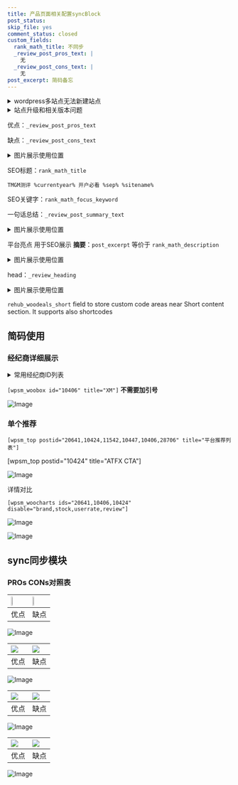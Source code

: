```yaml
---
title: 产品页面相关配置syncBlock
post_status: 
skip_file: yes
comment_status: closed
custom_fields:
  rank_math_title: 不同步
  _review_post_pros_text: |
    无
  _review_post_cons_text: |
    无
post_excerpt: 简码备忘
---
```

<details><summary>wordpress多站点无法新建站点</summary>

<li>和报错需要清理cookies一样的原因</li>
<li>wp-config.php里面<code>define( 'SUBDOMAIN_INSTALL', false );//子域名安装</code></li>
<li>新建子站点是用<code>define( 'SUBDOMAIN_INSTALL', true);//子域名安装</code> 完成以后，改成<code>false</code></li>
</details>

<details><summary>站点升级和相关版本问题</summary>

<p>wordpress：5.9.9
woocommerce：7.5.1
出现问题的地方：主题选项里面>><strong>Product layout >>compact style</strong></p>
<p>如何出现没有用过的字段 导致无法保存。先导出配置 然后进行修改，后面再次恢复即可。</p>
<p>出现部分字段无法显示时，需要返回默认布局后，对产品进行保存就好了。</p>
<p></p>
</details>

优点：`_review_post_pros_text`

缺点：`_review_post_cons_text`

<details><summary>图片展示使用位置</summary>

<img src="https://prod-files-secure.s3.us-west-2.amazonaws.com/39ed1227-6d7d-4570-be36-9ccd4a2c4241/f51d3d83-55d4-4bdf-9604-f37ec77ab556/Untitled.png?X-Amz-Algorithm=AWS4-HMAC-SHA256&X-Amz-Content-Sha256=UNSIGNED-PAYLOAD&X-Amz-Credential=ASIAZI2LB466UILYX4G2%2F20250604%2Fus-west-2%2Fs3%2Faws4_request&X-Amz-Date=20250604T225520Z&X-Amz-Expires=3600&X-Amz-Security-Token=IQoJb3JpZ2luX2VjEF8aCXVzLXdlc3QtMiJGMEQCIB28R5zi37H4W5NkJ6P2%2Fda5YZC%2FJz9Oep6%2B5%2BvwNrCCAiAqXG8cUt5QT74AdeUOV0ZwDZmiLd6WQm7xSLriqcnVyCr%2FAwg4EAAaDDYzNzQyMzE4MzgwNSIMIbjDpCCVpRgF6C7PKtwD6T3gkLB1eRKuZZbKfRlAua5OwHzIJvJyaU5z0RGovqIufBc1LcKSUeA2sy2gRsjVNjeNYWFFdbyp3JSA4%2Btj4s5ubdtr8nNXGrnrOlYAJWBuBGH0hoU%2BUqVqOkrffzZ5A7Y5XOcaU7vX5athPDm97dAo5saXoFvCG3%2FBt6qEFEPODGacx3R0x8xKePugg8tE2a3gTywEsbnWYgo%2BrM0lMkz5EQlNRaBx1IOn2sAzDj60e9d%2BLmE0%2Fofe%2BywBvanSLooJjk%2Bq6s2jC70vMwSKQb4xj278O738G1rk6jJUmdJY9hBs0J6qW6DBBcqXnyRGR4pdxC4W9hyXO%2Fgiriz7K1M0OjLCzbI0CpHpHaAB8F0bA6PJiPpWQOIuZqRUNwHzEAWFNLlnYRurPdDLaT0EGSGy43875%2BSJJhp6j28uPJOwOB7Zu1o3tCuSamsi52qa4RESmWWGhGVwxnmLc7yJ97rUp8wI%2Fip0XZgeycUkGwRPhH1GCrG7Ky76t9qjNYjXn7xceClWtg74CrV9gtwXp8LUKb%2FPKt%2FthjyP3hdZvzo4mv8VRcda4G94j1O%2BzauzfWUBillotBJKFFzDR0O%2FwqJzdnSTRnGu%2FYAPBecjHXyHK8y%2FAsYY9kxnUOUw2JODwgY6pgEP0ajSaXAalWH2tTEnqL0Ripy68Z9%2BE%2BoIg%2FGpQ5Wu155p0chPHrMKEGW32eCZK8OzJPi39grRON5BWfgMwijuM3ebd1S4d0GA8%2BOFesVaIjZQE1u6NludMOdDds7FuW5N%2FsRPCkwLhvLQeo77WwjFNnrOvBzS6dJ5K9IDXHC%2B65UYmLbzvMzo1VH9s%2BeyX4Ua08hnBHbIpxAMtxYvbKB51ZCXrrn9&X-Amz-Signature=23f3e24ad1b9ae96ed551be5b9578487ff1ad502bf879e9941d181f06a3f4621&X-Amz-SignedHeaders=host&x-id=GetObject" alt="Image">
</details>

SEO标题：`rank_math_title`

`TMGM测评 %currentyear% 开户必看 %sep% %sitename%`

SEO关键字：`rank_math_focus_keyword`

一句话总结：`_review_post_summary_text`

<details><summary>图片展示使用位置</summary>

<img src="https://prod-files-secure.s3.us-west-2.amazonaws.com/39ed1227-6d7d-4570-be36-9ccd4a2c4241/4b96a922-296c-4f4e-8630-d1c870cbce01/Untitled.png?X-Amz-Algorithm=AWS4-HMAC-SHA256&X-Amz-Content-Sha256=UNSIGNED-PAYLOAD&X-Amz-Credential=ASIAZI2LB466WIIV44X7%2F20250604%2Fus-west-2%2Fs3%2Faws4_request&X-Amz-Date=20250604T225521Z&X-Amz-Expires=3600&X-Amz-Security-Token=IQoJb3JpZ2luX2VjEF8aCXVzLXdlc3QtMiJHMEUCIQCXoVzQlL%2B%2FOsGN%2BNRm2t5PTm%2FVg%2BiLE9mrKQkZ8KCPAgIgbvp%2BeJtwuu1ZgwkG1xNPJx6vpPWwhwo1diElYXGcH7kq%2FwMIOBAAGgw2Mzc0MjMxODM4MDUiDKPqY8EiFJuhqJD0vyrcA0RrBG8%2FWvhMOmmBUM3TZ8kyC51eZblL1PoWZqwpNKXoGh8TnRbTpc%2Be2X2u1n2K0hONmJCujJP0Z30Fy1NxxJArFdaeVMukB7K7l3BUe0Ayf1%2BfBlbNgkzNOMPo5Pho96Xk3mTgKyv6wTPLMrTPtfKmkbDn2Qe4%2BRl%2B%2B6zZSxY7VlrPSUBrTYwm18HCuwVGTywYUt8an%2FoVCWEqxiUqHV2qAQIrARHcUvPWg91wmKYGxrDLjeByKQ4hKPzTKhbXbek5rCD11XZ9NDVZ7yW7AOeRFrfPWcS5t80XRUzhpwQRaXSByruFUqnUOJy61eQx%2Bc1P1TVDkv2H83Xks6D2wXIN%2FMNgaSHi3LfWrOc%2B115zs2%2FJN6mTAKzum8lFlnA10sSzAfZl5KzN9X%2B0xAUijwChLQtwHeFE0BIutGfEsq61WhY2sg5N3g8KeEaQiemYuW%2B5PTz99xMNfXCoSvYJkpVa9tUCdPK00aBhPx9M5P3Cr5etUKGMMv2rmv44HLo2X81qS45%2FTMKU7CfQOo71iSmwIrfGMQw99DiscnuEkCTOCPrnTcSGakroACftodCtfvrMrE3UJjW2eaoAxG1WI3bYlq1DkSjqh0aAzPHM9uc6U0RSbWNAVkC02%2BFLMP6Tg8IGOqUBLApOyNN37S7IRekgjlRS7xokqMhOKknO%2FyVG70NRHvDv%2F%2FG2a4XtMIG%2FGSURwxHN8Fw%2BuyGACSTppilzoVXUQe%2BptSlPJfrjV5Ch7F9Bbx25wCOYhxs4X%2B%2Bt85FUhxMGPUOaGtr0fGmFZrmKSv0EqdPfMar3aJoTkK4Irn6XL2DzOxIFQpwsG%2BN7GgW68c1Iw5xonCe4OabBQPTsepYBXszTIGA9&X-Amz-Signature=0af68bc1ce066a70392ef59d061d5c589aafca47dd44dff567bae7b85f7c8697&X-Amz-SignedHeaders=host&x-id=GetObject" alt="Image">
</details>

平台亮点 用于SEO展示 **摘要**：`post_excerpt`  等价于 `rank_math_description`

<details><summary>图片展示使用位置</summary>

<img src="https://prod-files-secure.s3.us-west-2.amazonaws.com/39ed1227-6d7d-4570-be36-9ccd4a2c4241/1ee11f63-b60a-4dfe-a7a7-d58ff23b5d88/Untitled.png?X-Amz-Algorithm=AWS4-HMAC-SHA256&X-Amz-Content-Sha256=UNSIGNED-PAYLOAD&X-Amz-Credential=ASIAZI2LB466TFBLWAFA%2F20250604%2Fus-west-2%2Fs3%2Faws4_request&X-Amz-Date=20250604T225522Z&X-Amz-Expires=3600&X-Amz-Security-Token=IQoJb3JpZ2luX2VjEF8aCXVzLXdlc3QtMiJGMEQCIB90ov7FU4KVopLdYLZxXhvhQLizdPccogvK%2BpzY9I2sAiAqDxuiQ2w7UdH5%2BgqJPkyL5ldiY7PZes9a%2B%2FZnKgzp9Sr%2FAwg4EAAaDDYzNzQyMzE4MzgwNSIMtU%2B2ZS7WxVoJHHkIKtwDDhTBN9q%2F3lfHwwBwSyDOhfMbAz35HkUD4al94kDdCoHJFhOzb%2BO571SRusmk8xBTl2IGZxxPvuMYskrw7ZYpvx4VIRmX2yiQlJ0%2B5drVuzHBONs0CeuCQc%2FISQm%2BW%2BvAtcOJMQGaUYP2jsgQwmn6LuoWRjL2NGpKbpbbg6TEJixOLA%2BHzu8js7u%2Fz1yFdgEh8JVvXgKrI73ChWueDo9NyIHuxNXpvyuU4jF1cb%2Fk5lGg0FEUYwXua0C%2BeoYlrky1ueYH%2BBcJToJi0thg2Fb9SKkWwq6gxn%2BCalBtbsL071K9iak5GtSH0yoAUGp8mqWDOM1B8MvLSC8sGDeeNuuajSwaDkt844zkKmEjDLuHOE0OVCfHMldNLrU4TrbgjZnAyPWYIqfS1306Uu%2F0RFGKOUoNxC6qP1iYOJnsmPwff%2FfrMZ7IfYs4vAkrF%2FWBvqmJrBz2EsB%2FiPqAQS2rIvS8gq5S6BQdgCfDe5h8ljy9HrKvgFTCaUH6W%2F76dkOt0BrwHG1cCD9rKzZhbuBMrh3Lx%2FxlIRnBUXEYSlQ3kaQjOp63BqRdjxwrOuvfTZzF60i7kNsiB2vKD8qZmNvFudTbf1laz6AbUE4HnBAJk2jRDE781Sav4PPtj9Wd69cwyJODwgY6pgGXDVb5ciSMYV3kFfY36bbloI3mJQITHQBoU60tq2UyhI1hKeiGiYls4EMdKbob7DeibKMJBNTjfw5IAnki62teJQtuA%2BRlMX3s%2FG0G6WVYi2EuPjeShAM2ZFC9ucajpAJzp17zkxWMx0%2B068uXOCBrghE56Tebu7VU%2FlDM5%2BG29VZ2eDzLSIwS9rDyNKIXq86rv4WbqeZ8vHZHeRHN8R3BwEhQM91a&X-Amz-Signature=b3ba1a01f9d4283ccabd75f09df1ac88dcbf558266b8226baf8d15b7ad0f077c&X-Amz-SignedHeaders=host&x-id=GetObject" alt="Image">
<img src="https://prod-files-secure.s3.us-west-2.amazonaws.com/39ed1227-6d7d-4570-be36-9ccd4a2c4241/ad4118b5-78d8-4fbe-801e-3b29b5d99c01/Untitled.png?X-Amz-Algorithm=AWS4-HMAC-SHA256&X-Amz-Content-Sha256=UNSIGNED-PAYLOAD&X-Amz-Credential=ASIAZI2LB466TFBLWAFA%2F20250604%2Fus-west-2%2Fs3%2Faws4_request&X-Amz-Date=20250604T225522Z&X-Amz-Expires=3600&X-Amz-Security-Token=IQoJb3JpZ2luX2VjEF8aCXVzLXdlc3QtMiJGMEQCIB90ov7FU4KVopLdYLZxXhvhQLizdPccogvK%2BpzY9I2sAiAqDxuiQ2w7UdH5%2BgqJPkyL5ldiY7PZes9a%2B%2FZnKgzp9Sr%2FAwg4EAAaDDYzNzQyMzE4MzgwNSIMtU%2B2ZS7WxVoJHHkIKtwDDhTBN9q%2F3lfHwwBwSyDOhfMbAz35HkUD4al94kDdCoHJFhOzb%2BO571SRusmk8xBTl2IGZxxPvuMYskrw7ZYpvx4VIRmX2yiQlJ0%2B5drVuzHBONs0CeuCQc%2FISQm%2BW%2BvAtcOJMQGaUYP2jsgQwmn6LuoWRjL2NGpKbpbbg6TEJixOLA%2BHzu8js7u%2Fz1yFdgEh8JVvXgKrI73ChWueDo9NyIHuxNXpvyuU4jF1cb%2Fk5lGg0FEUYwXua0C%2BeoYlrky1ueYH%2BBcJToJi0thg2Fb9SKkWwq6gxn%2BCalBtbsL071K9iak5GtSH0yoAUGp8mqWDOM1B8MvLSC8sGDeeNuuajSwaDkt844zkKmEjDLuHOE0OVCfHMldNLrU4TrbgjZnAyPWYIqfS1306Uu%2F0RFGKOUoNxC6qP1iYOJnsmPwff%2FfrMZ7IfYs4vAkrF%2FWBvqmJrBz2EsB%2FiPqAQS2rIvS8gq5S6BQdgCfDe5h8ljy9HrKvgFTCaUH6W%2F76dkOt0BrwHG1cCD9rKzZhbuBMrh3Lx%2FxlIRnBUXEYSlQ3kaQjOp63BqRdjxwrOuvfTZzF60i7kNsiB2vKD8qZmNvFudTbf1laz6AbUE4HnBAJk2jRDE781Sav4PPtj9Wd69cwyJODwgY6pgGXDVb5ciSMYV3kFfY36bbloI3mJQITHQBoU60tq2UyhI1hKeiGiYls4EMdKbob7DeibKMJBNTjfw5IAnki62teJQtuA%2BRlMX3s%2FG0G6WVYi2EuPjeShAM2ZFC9ucajpAJzp17zkxWMx0%2B068uXOCBrghE56Tebu7VU%2FlDM5%2BG29VZ2eDzLSIwS9rDyNKIXq86rv4WbqeZ8vHZHeRHN8R3BwEhQM91a&X-Amz-Signature=3c037af08c70f0ea74b7cee758cdc07eeb3ed8b66a75d91240d27bdab064e932&X-Amz-SignedHeaders=host&x-id=GetObject" alt="Image">
<img src="https://prod-files-secure.s3.us-west-2.amazonaws.com/39ed1227-6d7d-4570-be36-9ccd4a2c4241/a38cf7c9-a79c-4b64-9e94-13589fe0758b/Untitled.png?X-Amz-Algorithm=AWS4-HMAC-SHA256&X-Amz-Content-Sha256=UNSIGNED-PAYLOAD&X-Amz-Credential=ASIAZI2LB466TFBLWAFA%2F20250604%2Fus-west-2%2Fs3%2Faws4_request&X-Amz-Date=20250604T225522Z&X-Amz-Expires=3600&X-Amz-Security-Token=IQoJb3JpZ2luX2VjEF8aCXVzLXdlc3QtMiJGMEQCIB90ov7FU4KVopLdYLZxXhvhQLizdPccogvK%2BpzY9I2sAiAqDxuiQ2w7UdH5%2BgqJPkyL5ldiY7PZes9a%2B%2FZnKgzp9Sr%2FAwg4EAAaDDYzNzQyMzE4MzgwNSIMtU%2B2ZS7WxVoJHHkIKtwDDhTBN9q%2F3lfHwwBwSyDOhfMbAz35HkUD4al94kDdCoHJFhOzb%2BO571SRusmk8xBTl2IGZxxPvuMYskrw7ZYpvx4VIRmX2yiQlJ0%2B5drVuzHBONs0CeuCQc%2FISQm%2BW%2BvAtcOJMQGaUYP2jsgQwmn6LuoWRjL2NGpKbpbbg6TEJixOLA%2BHzu8js7u%2Fz1yFdgEh8JVvXgKrI73ChWueDo9NyIHuxNXpvyuU4jF1cb%2Fk5lGg0FEUYwXua0C%2BeoYlrky1ueYH%2BBcJToJi0thg2Fb9SKkWwq6gxn%2BCalBtbsL071K9iak5GtSH0yoAUGp8mqWDOM1B8MvLSC8sGDeeNuuajSwaDkt844zkKmEjDLuHOE0OVCfHMldNLrU4TrbgjZnAyPWYIqfS1306Uu%2F0RFGKOUoNxC6qP1iYOJnsmPwff%2FfrMZ7IfYs4vAkrF%2FWBvqmJrBz2EsB%2FiPqAQS2rIvS8gq5S6BQdgCfDe5h8ljy9HrKvgFTCaUH6W%2F76dkOt0BrwHG1cCD9rKzZhbuBMrh3Lx%2FxlIRnBUXEYSlQ3kaQjOp63BqRdjxwrOuvfTZzF60i7kNsiB2vKD8qZmNvFudTbf1laz6AbUE4HnBAJk2jRDE781Sav4PPtj9Wd69cwyJODwgY6pgGXDVb5ciSMYV3kFfY36bbloI3mJQITHQBoU60tq2UyhI1hKeiGiYls4EMdKbob7DeibKMJBNTjfw5IAnki62teJQtuA%2BRlMX3s%2FG0G6WVYi2EuPjeShAM2ZFC9ucajpAJzp17zkxWMx0%2B068uXOCBrghE56Tebu7VU%2FlDM5%2BG29VZ2eDzLSIwS9rDyNKIXq86rv4WbqeZ8vHZHeRHN8R3BwEhQM91a&X-Amz-Signature=8e93c9c272c316a59e38e9534aeaa4e902f7973a4cf0d85a03025f27755f9ee7&X-Amz-SignedHeaders=host&x-id=GetObject" alt="Image">
<img src="https://prod-files-secure.s3.us-west-2.amazonaws.com/39ed1227-6d7d-4570-be36-9ccd4a2c4241/7da6fc1e-d2ac-42ae-8c75-cb5749aa18f6/Untitled.png?X-Amz-Algorithm=AWS4-HMAC-SHA256&X-Amz-Content-Sha256=UNSIGNED-PAYLOAD&X-Amz-Credential=ASIAZI2LB466TFBLWAFA%2F20250604%2Fus-west-2%2Fs3%2Faws4_request&X-Amz-Date=20250604T225522Z&X-Amz-Expires=3600&X-Amz-Security-Token=IQoJb3JpZ2luX2VjEF8aCXVzLXdlc3QtMiJGMEQCIB90ov7FU4KVopLdYLZxXhvhQLizdPccogvK%2BpzY9I2sAiAqDxuiQ2w7UdH5%2BgqJPkyL5ldiY7PZes9a%2B%2FZnKgzp9Sr%2FAwg4EAAaDDYzNzQyMzE4MzgwNSIMtU%2B2ZS7WxVoJHHkIKtwDDhTBN9q%2F3lfHwwBwSyDOhfMbAz35HkUD4al94kDdCoHJFhOzb%2BO571SRusmk8xBTl2IGZxxPvuMYskrw7ZYpvx4VIRmX2yiQlJ0%2B5drVuzHBONs0CeuCQc%2FISQm%2BW%2BvAtcOJMQGaUYP2jsgQwmn6LuoWRjL2NGpKbpbbg6TEJixOLA%2BHzu8js7u%2Fz1yFdgEh8JVvXgKrI73ChWueDo9NyIHuxNXpvyuU4jF1cb%2Fk5lGg0FEUYwXua0C%2BeoYlrky1ueYH%2BBcJToJi0thg2Fb9SKkWwq6gxn%2BCalBtbsL071K9iak5GtSH0yoAUGp8mqWDOM1B8MvLSC8sGDeeNuuajSwaDkt844zkKmEjDLuHOE0OVCfHMldNLrU4TrbgjZnAyPWYIqfS1306Uu%2F0RFGKOUoNxC6qP1iYOJnsmPwff%2FfrMZ7IfYs4vAkrF%2FWBvqmJrBz2EsB%2FiPqAQS2rIvS8gq5S6BQdgCfDe5h8ljy9HrKvgFTCaUH6W%2F76dkOt0BrwHG1cCD9rKzZhbuBMrh3Lx%2FxlIRnBUXEYSlQ3kaQjOp63BqRdjxwrOuvfTZzF60i7kNsiB2vKD8qZmNvFudTbf1laz6AbUE4HnBAJk2jRDE781Sav4PPtj9Wd69cwyJODwgY6pgGXDVb5ciSMYV3kFfY36bbloI3mJQITHQBoU60tq2UyhI1hKeiGiYls4EMdKbob7DeibKMJBNTjfw5IAnki62teJQtuA%2BRlMX3s%2FG0G6WVYi2EuPjeShAM2ZFC9ucajpAJzp17zkxWMx0%2B068uXOCBrghE56Tebu7VU%2FlDM5%2BG29VZ2eDzLSIwS9rDyNKIXq86rv4WbqeZ8vHZHeRHN8R3BwEhQM91a&X-Amz-Signature=5ab97be4c8c222dad6d7c5d68657a4798c66253594bef4d21c28ec457fe43349&X-Amz-SignedHeaders=host&x-id=GetObject" alt="Image">
<img src="https://prod-files-secure.s3.us-west-2.amazonaws.com/39ed1227-6d7d-4570-be36-9ccd4a2c4241/7e97f40a-eaee-47f5-b2f9-475f96808fa7/Untitled.png?X-Amz-Algorithm=AWS4-HMAC-SHA256&X-Amz-Content-Sha256=UNSIGNED-PAYLOAD&X-Amz-Credential=ASIAZI2LB466TFBLWAFA%2F20250604%2Fus-west-2%2Fs3%2Faws4_request&X-Amz-Date=20250604T225522Z&X-Amz-Expires=3600&X-Amz-Security-Token=IQoJb3JpZ2luX2VjEF8aCXVzLXdlc3QtMiJGMEQCIB90ov7FU4KVopLdYLZxXhvhQLizdPccogvK%2BpzY9I2sAiAqDxuiQ2w7UdH5%2BgqJPkyL5ldiY7PZes9a%2B%2FZnKgzp9Sr%2FAwg4EAAaDDYzNzQyMzE4MzgwNSIMtU%2B2ZS7WxVoJHHkIKtwDDhTBN9q%2F3lfHwwBwSyDOhfMbAz35HkUD4al94kDdCoHJFhOzb%2BO571SRusmk8xBTl2IGZxxPvuMYskrw7ZYpvx4VIRmX2yiQlJ0%2B5drVuzHBONs0CeuCQc%2FISQm%2BW%2BvAtcOJMQGaUYP2jsgQwmn6LuoWRjL2NGpKbpbbg6TEJixOLA%2BHzu8js7u%2Fz1yFdgEh8JVvXgKrI73ChWueDo9NyIHuxNXpvyuU4jF1cb%2Fk5lGg0FEUYwXua0C%2BeoYlrky1ueYH%2BBcJToJi0thg2Fb9SKkWwq6gxn%2BCalBtbsL071K9iak5GtSH0yoAUGp8mqWDOM1B8MvLSC8sGDeeNuuajSwaDkt844zkKmEjDLuHOE0OVCfHMldNLrU4TrbgjZnAyPWYIqfS1306Uu%2F0RFGKOUoNxC6qP1iYOJnsmPwff%2FfrMZ7IfYs4vAkrF%2FWBvqmJrBz2EsB%2FiPqAQS2rIvS8gq5S6BQdgCfDe5h8ljy9HrKvgFTCaUH6W%2F76dkOt0BrwHG1cCD9rKzZhbuBMrh3Lx%2FxlIRnBUXEYSlQ3kaQjOp63BqRdjxwrOuvfTZzF60i7kNsiB2vKD8qZmNvFudTbf1laz6AbUE4HnBAJk2jRDE781Sav4PPtj9Wd69cwyJODwgY6pgGXDVb5ciSMYV3kFfY36bbloI3mJQITHQBoU60tq2UyhI1hKeiGiYls4EMdKbob7DeibKMJBNTjfw5IAnki62teJQtuA%2BRlMX3s%2FG0G6WVYi2EuPjeShAM2ZFC9ucajpAJzp17zkxWMx0%2B068uXOCBrghE56Tebu7VU%2FlDM5%2BG29VZ2eDzLSIwS9rDyNKIXq86rv4WbqeZ8vHZHeRHN8R3BwEhQM91a&X-Amz-Signature=6f9dfef54d4622eef21dd86670900ca4219905af15fee87568d95fef1ec94de0&X-Amz-SignedHeaders=host&x-id=GetObject" alt="Image">
</details>

head：`_review_heading`

<details><summary>图片展示使用位置</summary>

<img src="https://prod-files-secure.s3.us-west-2.amazonaws.com/39ed1227-6d7d-4570-be36-9ccd4a2c4241/3a4650ad-9887-415c-889a-edd51fa54f27/Untitled.png?X-Amz-Algorithm=AWS4-HMAC-SHA256&X-Amz-Content-Sha256=UNSIGNED-PAYLOAD&X-Amz-Credential=ASIAZI2LB466UQ6PJXC5%2F20250604%2Fus-west-2%2Fs3%2Faws4_request&X-Amz-Date=20250604T225523Z&X-Amz-Expires=3600&X-Amz-Security-Token=IQoJb3JpZ2luX2VjEF8aCXVzLXdlc3QtMiJGMEQCIHo%2BCPjmT6SsLwgvdZaLRA8EBw3CHW3Bw48ohnTcDUitAiBqTYRXck4MlqcOFaUxjvPaGpMNhc9v9yxkt5gUPjpMKCr%2FAwg4EAAaDDYzNzQyMzE4MzgwNSIM7hmbAnz0DLr40wNIKtwDGTTJ%2FAH%2Bwh5T3e0l2%2BfXyZvg3Ic5BUuBrGyeLywiaCHhr9yxaYLEIsEV7pSuGOMHLcf%2FxkGoO1uziBUf0kLhyVgyxcWDeo8tsZa3teMAJkAR4QO7cqomFZoNAa4lARA%2FSRMBFQHMKozLiHHbeUpmBl%2FzNcIe3xLFm%2Bqn2DLR0JbAE%2BzjQLMyirCDNQm7nd2PQLWjLLKEf3OFNhhr1v%2FbfKaXAIfDfs2c1z4aMB3YyJBJxOiHudZHi6y4cm5O9J8GJrllDWNJsNm2%2FJ4LjheVqmKx6%2BfRzdR%2B0TMiucP21JWKABdjjAyd8H9Wtigq9UYXGNsjWcqm1dMW1vJVBVpslCnI2iG8G7Gvb%2FBHRx9an9lIzG9AiJcQcMeZIeNrQNz813ngc6kKzVE9A9L%2F716UmksbzHfPAage%2FnP87%2FBi0SVdvwzM8SfwNzCrlHxfU3GhDkHFvEQcN4MjMd8JYXZPHuB%2FJnMx03fbF1WtckK34juU8mS32Q9Hj7SV88h8Hq4dGNNKSowmQB09Cpuwxb01CkFTxQp7ahRCr91kMiOpBEluh2S0pCcfvgLm8lXgNyAuD9o7lwMKnN9YsvjJVaYTt1h3vTc8p6peqI06TRnUhZbECLNC7HDwUBQmQIww4JODwgY6pgE4MUbVUd4aNfm0OPHRQx0u2%2F2%2Bn%2FwE33zacYizfj96wKeBOmOr2JN1aW0JDE7quOEcRVs5kcsAEWPuUb523RUoXuJrIe2MIb4LaJG6AMCaf9DUJlAYEVUdIhZ3TbB%2Fr7IS8e0uXu0CNxD3SY1f2rdhr7RG0S0Awh%2F8Lp5jR8JZU5PYmpEYz6LbzJB2N1%2FQ9p0kYezdn5Vzhm6yeOFB2YL9F0uPGCH8&X-Amz-Signature=99d95efa9f1bdc4577473ad6a17fcbbf869d161b8295b41ac50e3d292257fab6&X-Amz-SignedHeaders=host&x-id=GetObject" alt="Image">
</details>

`rehub_woodeals_short`	field to store custom code areas near Short content section. It supports also shortcodes



## 简码使用

### 经纪商详细展示

<details><summary>常用经纪商ID列表</summary>

<pre><code class="php">嘉盛 ===> 20641  [wpsm_woobox id="20641" title="嘉盛"]
易信easymarkets ===> 11542  [wpsm_woobox id="11542" title="易信easymarkets"]
ATFX外汇 ===> 10424  [wpsm_woobox id="10424" title="ATFX"]
XM ===> 10406  [wpsm_woobox id="10406" title="XM"]
TMGM ===> 29622  [wpsm_woobox id="29622" title="TMGM"]
HYCM ===> 10447  [wpsm_woobox id="10447" title="HYCM"]
fpmarkets澳福外汇 ===> 20639  [wpsm_woobox id="20639" title="fpmarkets澳福外汇"]</code></pre>
</details>

`[wpsm_woobox id="10406" title="XM"]` **不需要加引号**

![Image](https://prod-files-secure.s3.us-west-2.amazonaws.com/39ed1227-6d7d-4570-be36-9ccd4a2c4241/4f898f9d-0fa7-4e43-acd3-ac6bc7be575a/Untitled.png?X-Amz-Algorithm=AWS4-HMAC-SHA256&X-Amz-Content-Sha256=UNSIGNED-PAYLOAD&X-Amz-Credential=ASIAZI2LB4664V573SNL%2F20250604%2Fus-west-2%2Fs3%2Faws4_request&X-Amz-Date=20250604T225515Z&X-Amz-Expires=3600&X-Amz-Security-Token=IQoJb3JpZ2luX2VjEF8aCXVzLXdlc3QtMiJIMEYCIQCiBrATRQLHMN%2B%2FFjnggcHoW2jqohmv2LpW%2FubBYC11OgIhAIzNnNdjHhByiX3K0mFvIidGj4g7Al6gx3SWNE3ZU6kkKv8DCDgQABoMNjM3NDIzMTgzODA1Igy1I0f7eAqj3QY8WuYq3AMuf9%2BLG7pipvlQxOI4eJChaYFjHktSPrZbAFrAjmCHf9qtIED2BisjaXd6lukSeFBb6NpSUzi86Vy%2BifZDmupVL%2BPCqekWoH9HGlagPWZFSjvpMecWrbMUHpZhRFE1Ghn1QsFawzDHHB4rWeAVJ218p0WW87zXjLVVSZy%2F%2FrIk5RGFwq%2BHWJUhPBKS1j45RDxgh43lg5xHQ6xDbkTVrNyRmPBHnkXY62Tnx6bM5D5S3gEkv66v2LG%2FivMoTTvFs9bI6Dxqhbo3c8vIaT1e31AHNM0Sa%2B5gJpzJ0gC2UtIf3pvo6Tmi2x7y3kTD46a47hvMHdFvVcIn7uwhAWW9sy%2B4wrAyWZZ%2FDsOSrHO2Pu0LMW1573gemI0Z3P24hGMA8npPpiGi0fQQuS8U7F3WrzAC3UU0ofwOHUcRAqEPs1FjH3%2FVdW%2BcWq5XuzeYBQejKawwOw3%2FDKl9joKWedUd105CYwD73%2B%2FSPhhNxDBqv%2Fz9QoT2rfMC%2BcUSTdoO3IwG2EdIQ4gWsTp3%2BE7fyvHwoGBww8JDwY2jmvfrGbhVoRF38o5JMppglRg%2FIcGyb%2BQiDTe%2B3T0isCVSQuqv1MdJ2UOej2HzvL%2F%2Bx%2FPn8Xz4vZmVg6Jj%2FuffBp2JslGbiDCIlIPCBjqkAQ7UjEEfGIpW1l9uktZowsMNczDAEvSvU0QzxlYHFWJHQuIxPY1VNiwhZEY9ltfxalCcDKGHEGRnMYirWxA1fgTc0B0E37OWNhn3WBu7qeBkD4wuoNQ5qoGcjGQMUAuZRzaOvPzzTtns7zrTRsf05ea56hYlonWIYPont55xDMKVa6zvBZsFMR9r1aLM0F%2BTuX6fY6MZlZykMsgAckf3N31BSZWk&X-Amz-Signature=836fd25939920318831c8c588f59eb07f309a86515d4a2a4f815aaf408a97cd4&X-Amz-SignedHeaders=host&x-id=GetObject)

### 单个推荐
`[wpsm_top postid="20641,10424,11542,10447,10406,28706" title="平台推荐列表"]`

[wpsm_top postid="10424" title="ATFX CTA"]

![Image](https://prod-files-secure.s3.us-west-2.amazonaws.com/39ed1227-6d7d-4570-be36-9ccd4a2c4241/5ac620dc-51a8-48b6-b55d-91f47299193c/Untitled.png?X-Amz-Algorithm=AWS4-HMAC-SHA256&X-Amz-Content-Sha256=UNSIGNED-PAYLOAD&X-Amz-Credential=ASIAZI2LB4664V573SNL%2F20250604%2Fus-west-2%2Fs3%2Faws4_request&X-Amz-Date=20250604T225515Z&X-Amz-Expires=3600&X-Amz-Security-Token=IQoJb3JpZ2luX2VjEF8aCXVzLXdlc3QtMiJIMEYCIQCiBrATRQLHMN%2B%2FFjnggcHoW2jqohmv2LpW%2FubBYC11OgIhAIzNnNdjHhByiX3K0mFvIidGj4g7Al6gx3SWNE3ZU6kkKv8DCDgQABoMNjM3NDIzMTgzODA1Igy1I0f7eAqj3QY8WuYq3AMuf9%2BLG7pipvlQxOI4eJChaYFjHktSPrZbAFrAjmCHf9qtIED2BisjaXd6lukSeFBb6NpSUzi86Vy%2BifZDmupVL%2BPCqekWoH9HGlagPWZFSjvpMecWrbMUHpZhRFE1Ghn1QsFawzDHHB4rWeAVJ218p0WW87zXjLVVSZy%2F%2FrIk5RGFwq%2BHWJUhPBKS1j45RDxgh43lg5xHQ6xDbkTVrNyRmPBHnkXY62Tnx6bM5D5S3gEkv66v2LG%2FivMoTTvFs9bI6Dxqhbo3c8vIaT1e31AHNM0Sa%2B5gJpzJ0gC2UtIf3pvo6Tmi2x7y3kTD46a47hvMHdFvVcIn7uwhAWW9sy%2B4wrAyWZZ%2FDsOSrHO2Pu0LMW1573gemI0Z3P24hGMA8npPpiGi0fQQuS8U7F3WrzAC3UU0ofwOHUcRAqEPs1FjH3%2FVdW%2BcWq5XuzeYBQejKawwOw3%2FDKl9joKWedUd105CYwD73%2B%2FSPhhNxDBqv%2Fz9QoT2rfMC%2BcUSTdoO3IwG2EdIQ4gWsTp3%2BE7fyvHwoGBww8JDwY2jmvfrGbhVoRF38o5JMppglRg%2FIcGyb%2BQiDTe%2B3T0isCVSQuqv1MdJ2UOej2HzvL%2F%2Bx%2FPn8Xz4vZmVg6Jj%2FuffBp2JslGbiDCIlIPCBjqkAQ7UjEEfGIpW1l9uktZowsMNczDAEvSvU0QzxlYHFWJHQuIxPY1VNiwhZEY9ltfxalCcDKGHEGRnMYirWxA1fgTc0B0E37OWNhn3WBu7qeBkD4wuoNQ5qoGcjGQMUAuZRzaOvPzzTtns7zrTRsf05ea56hYlonWIYPont55xDMKVa6zvBZsFMR9r1aLM0F%2BTuX6fY6MZlZykMsgAckf3N31BSZWk&X-Amz-Signature=e787f56407ba26da3a89c6243c9e688f987f55adffadd4e1c1347927bca6a5d2&X-Amz-SignedHeaders=host&x-id=GetObject)

详情对比

`[wpsm_woocharts ids="20641,10406,10424" disable="brand,stock,userrate,review"]`

![Image](https://prod-files-secure.s3.us-west-2.amazonaws.com/39ed1227-6d7d-4570-be36-9ccd4a2c4241/bf3ba45f-b9f3-4295-8aef-b4a495fd25f4/Untitled.png?X-Amz-Algorithm=AWS4-HMAC-SHA256&X-Amz-Content-Sha256=UNSIGNED-PAYLOAD&X-Amz-Credential=ASIAZI2LB4664V573SNL%2F20250604%2Fus-west-2%2Fs3%2Faws4_request&X-Amz-Date=20250604T225515Z&X-Amz-Expires=3600&X-Amz-Security-Token=IQoJb3JpZ2luX2VjEF8aCXVzLXdlc3QtMiJIMEYCIQCiBrATRQLHMN%2B%2FFjnggcHoW2jqohmv2LpW%2FubBYC11OgIhAIzNnNdjHhByiX3K0mFvIidGj4g7Al6gx3SWNE3ZU6kkKv8DCDgQABoMNjM3NDIzMTgzODA1Igy1I0f7eAqj3QY8WuYq3AMuf9%2BLG7pipvlQxOI4eJChaYFjHktSPrZbAFrAjmCHf9qtIED2BisjaXd6lukSeFBb6NpSUzi86Vy%2BifZDmupVL%2BPCqekWoH9HGlagPWZFSjvpMecWrbMUHpZhRFE1Ghn1QsFawzDHHB4rWeAVJ218p0WW87zXjLVVSZy%2F%2FrIk5RGFwq%2BHWJUhPBKS1j45RDxgh43lg5xHQ6xDbkTVrNyRmPBHnkXY62Tnx6bM5D5S3gEkv66v2LG%2FivMoTTvFs9bI6Dxqhbo3c8vIaT1e31AHNM0Sa%2B5gJpzJ0gC2UtIf3pvo6Tmi2x7y3kTD46a47hvMHdFvVcIn7uwhAWW9sy%2B4wrAyWZZ%2FDsOSrHO2Pu0LMW1573gemI0Z3P24hGMA8npPpiGi0fQQuS8U7F3WrzAC3UU0ofwOHUcRAqEPs1FjH3%2FVdW%2BcWq5XuzeYBQejKawwOw3%2FDKl9joKWedUd105CYwD73%2B%2FSPhhNxDBqv%2Fz9QoT2rfMC%2BcUSTdoO3IwG2EdIQ4gWsTp3%2BE7fyvHwoGBww8JDwY2jmvfrGbhVoRF38o5JMppglRg%2FIcGyb%2BQiDTe%2B3T0isCVSQuqv1MdJ2UOej2HzvL%2F%2Bx%2FPn8Xz4vZmVg6Jj%2FuffBp2JslGbiDCIlIPCBjqkAQ7UjEEfGIpW1l9uktZowsMNczDAEvSvU0QzxlYHFWJHQuIxPY1VNiwhZEY9ltfxalCcDKGHEGRnMYirWxA1fgTc0B0E37OWNhn3WBu7qeBkD4wuoNQ5qoGcjGQMUAuZRzaOvPzzTtns7zrTRsf05ea56hYlonWIYPont55xDMKVa6zvBZsFMR9r1aLM0F%2BTuX6fY6MZlZykMsgAckf3N31BSZWk&X-Amz-Signature=3cad1d00b1a52b8ef8728ec333f9ed56c3265a09f88aec499a6ce3c7afa6fa7d&X-Amz-SignedHeaders=host&x-id=GetObject)

![Image](https://prod-files-secure.s3.us-west-2.amazonaws.com/39ed1227-6d7d-4570-be36-9ccd4a2c4241/30bc56ef-f383-4b48-9768-2ebc9e436ec0/Untitled.png?X-Amz-Algorithm=AWS4-HMAC-SHA256&X-Amz-Content-Sha256=UNSIGNED-PAYLOAD&X-Amz-Credential=ASIAZI2LB4664V573SNL%2F20250604%2Fus-west-2%2Fs3%2Faws4_request&X-Amz-Date=20250604T225515Z&X-Amz-Expires=3600&X-Amz-Security-Token=IQoJb3JpZ2luX2VjEF8aCXVzLXdlc3QtMiJIMEYCIQCiBrATRQLHMN%2B%2FFjnggcHoW2jqohmv2LpW%2FubBYC11OgIhAIzNnNdjHhByiX3K0mFvIidGj4g7Al6gx3SWNE3ZU6kkKv8DCDgQABoMNjM3NDIzMTgzODA1Igy1I0f7eAqj3QY8WuYq3AMuf9%2BLG7pipvlQxOI4eJChaYFjHktSPrZbAFrAjmCHf9qtIED2BisjaXd6lukSeFBb6NpSUzi86Vy%2BifZDmupVL%2BPCqekWoH9HGlagPWZFSjvpMecWrbMUHpZhRFE1Ghn1QsFawzDHHB4rWeAVJ218p0WW87zXjLVVSZy%2F%2FrIk5RGFwq%2BHWJUhPBKS1j45RDxgh43lg5xHQ6xDbkTVrNyRmPBHnkXY62Tnx6bM5D5S3gEkv66v2LG%2FivMoTTvFs9bI6Dxqhbo3c8vIaT1e31AHNM0Sa%2B5gJpzJ0gC2UtIf3pvo6Tmi2x7y3kTD46a47hvMHdFvVcIn7uwhAWW9sy%2B4wrAyWZZ%2FDsOSrHO2Pu0LMW1573gemI0Z3P24hGMA8npPpiGi0fQQuS8U7F3WrzAC3UU0ofwOHUcRAqEPs1FjH3%2FVdW%2BcWq5XuzeYBQejKawwOw3%2FDKl9joKWedUd105CYwD73%2B%2FSPhhNxDBqv%2Fz9QoT2rfMC%2BcUSTdoO3IwG2EdIQ4gWsTp3%2BE7fyvHwoGBww8JDwY2jmvfrGbhVoRF38o5JMppglRg%2FIcGyb%2BQiDTe%2B3T0isCVSQuqv1MdJ2UOej2HzvL%2F%2Bx%2FPn8Xz4vZmVg6Jj%2FuffBp2JslGbiDCIlIPCBjqkAQ7UjEEfGIpW1l9uktZowsMNczDAEvSvU0QzxlYHFWJHQuIxPY1VNiwhZEY9ltfxalCcDKGHEGRnMYirWxA1fgTc0B0E37OWNhn3WBu7qeBkD4wuoNQ5qoGcjGQMUAuZRzaOvPzzTtns7zrTRsf05ea56hYlonWIYPont55xDMKVa6zvBZsFMR9r1aLM0F%2BTuX6fY6MZlZykMsgAckf3N31BSZWk&X-Amz-Signature=76114d86e76664975ea018b15e3936b9b0fc8220452bc93a8a733b31485f868f&X-Amz-SignedHeaders=host&x-id=GetObject)

## sync同步模块

### PROs CONs对照表

| <img src="https://cdn.ifttt.fun/gh/jarlin8/OSS@main/icons/customize/pros.svg" height="auto" width="37.3%"> | <img src="https://cdn.ifttt.fun/gh/jarlin8/OSS@main/icons/customize/cons.svg" height="auto" width="28.8%"> |
| :--- | :--- |
| 优点 | 缺点 |

![Image](https://prod-files-secure.s3.us-west-2.amazonaws.com/39ed1227-6d7d-4570-be36-9ccd4a2c4241/8742b755-dfb5-4004-9a5f-d6e561664bd8/Untitled.png?X-Amz-Algorithm=AWS4-HMAC-SHA256&X-Amz-Content-Sha256=UNSIGNED-PAYLOAD&X-Amz-Credential=ASIAZI2LB4664V573SNL%2F20250604%2Fus-west-2%2Fs3%2Faws4_request&X-Amz-Date=20250604T225515Z&X-Amz-Expires=3600&X-Amz-Security-Token=IQoJb3JpZ2luX2VjEF8aCXVzLXdlc3QtMiJIMEYCIQCiBrATRQLHMN%2B%2FFjnggcHoW2jqohmv2LpW%2FubBYC11OgIhAIzNnNdjHhByiX3K0mFvIidGj4g7Al6gx3SWNE3ZU6kkKv8DCDgQABoMNjM3NDIzMTgzODA1Igy1I0f7eAqj3QY8WuYq3AMuf9%2BLG7pipvlQxOI4eJChaYFjHktSPrZbAFrAjmCHf9qtIED2BisjaXd6lukSeFBb6NpSUzi86Vy%2BifZDmupVL%2BPCqekWoH9HGlagPWZFSjvpMecWrbMUHpZhRFE1Ghn1QsFawzDHHB4rWeAVJ218p0WW87zXjLVVSZy%2F%2FrIk5RGFwq%2BHWJUhPBKS1j45RDxgh43lg5xHQ6xDbkTVrNyRmPBHnkXY62Tnx6bM5D5S3gEkv66v2LG%2FivMoTTvFs9bI6Dxqhbo3c8vIaT1e31AHNM0Sa%2B5gJpzJ0gC2UtIf3pvo6Tmi2x7y3kTD46a47hvMHdFvVcIn7uwhAWW9sy%2B4wrAyWZZ%2FDsOSrHO2Pu0LMW1573gemI0Z3P24hGMA8npPpiGi0fQQuS8U7F3WrzAC3UU0ofwOHUcRAqEPs1FjH3%2FVdW%2BcWq5XuzeYBQejKawwOw3%2FDKl9joKWedUd105CYwD73%2B%2FSPhhNxDBqv%2Fz9QoT2rfMC%2BcUSTdoO3IwG2EdIQ4gWsTp3%2BE7fyvHwoGBww8JDwY2jmvfrGbhVoRF38o5JMppglRg%2FIcGyb%2BQiDTe%2B3T0isCVSQuqv1MdJ2UOej2HzvL%2F%2Bx%2FPn8Xz4vZmVg6Jj%2FuffBp2JslGbiDCIlIPCBjqkAQ7UjEEfGIpW1l9uktZowsMNczDAEvSvU0QzxlYHFWJHQuIxPY1VNiwhZEY9ltfxalCcDKGHEGRnMYirWxA1fgTc0B0E37OWNhn3WBu7qeBkD4wuoNQ5qoGcjGQMUAuZRzaOvPzzTtns7zrTRsf05ea56hYlonWIYPont55xDMKVa6zvBZsFMR9r1aLM0F%2BTuX6fY6MZlZykMsgAckf3N31BSZWk&X-Amz-Signature=df4950571c0b694bf841ac3351f27a66135c71087da4a7764f2eb3dd3e1f765d&X-Amz-SignedHeaders=host&x-id=GetObject)

| <img src="https://cdn.ifttt.fun/gh/jarlin8/OSS@main/icons/customize/pros1.svg" height="auto"> | <img src="https://cdn.ifttt.fun/gh/jarlin8/OSS@main/icons/customize/cons1.svg" height="auto"> |
| :--- | :--- |
| 优点 | 缺点 |

![Image](https://prod-files-secure.s3.us-west-2.amazonaws.com/39ed1227-6d7d-4570-be36-9ccd4a2c4241/806358f8-c9c4-4e17-bb35-c6c76a5397a5/Untitled.png?X-Amz-Algorithm=AWS4-HMAC-SHA256&X-Amz-Content-Sha256=UNSIGNED-PAYLOAD&X-Amz-Credential=ASIAZI2LB4664V573SNL%2F20250604%2Fus-west-2%2Fs3%2Faws4_request&X-Amz-Date=20250604T225515Z&X-Amz-Expires=3600&X-Amz-Security-Token=IQoJb3JpZ2luX2VjEF8aCXVzLXdlc3QtMiJIMEYCIQCiBrATRQLHMN%2B%2FFjnggcHoW2jqohmv2LpW%2FubBYC11OgIhAIzNnNdjHhByiX3K0mFvIidGj4g7Al6gx3SWNE3ZU6kkKv8DCDgQABoMNjM3NDIzMTgzODA1Igy1I0f7eAqj3QY8WuYq3AMuf9%2BLG7pipvlQxOI4eJChaYFjHktSPrZbAFrAjmCHf9qtIED2BisjaXd6lukSeFBb6NpSUzi86Vy%2BifZDmupVL%2BPCqekWoH9HGlagPWZFSjvpMecWrbMUHpZhRFE1Ghn1QsFawzDHHB4rWeAVJ218p0WW87zXjLVVSZy%2F%2FrIk5RGFwq%2BHWJUhPBKS1j45RDxgh43lg5xHQ6xDbkTVrNyRmPBHnkXY62Tnx6bM5D5S3gEkv66v2LG%2FivMoTTvFs9bI6Dxqhbo3c8vIaT1e31AHNM0Sa%2B5gJpzJ0gC2UtIf3pvo6Tmi2x7y3kTD46a47hvMHdFvVcIn7uwhAWW9sy%2B4wrAyWZZ%2FDsOSrHO2Pu0LMW1573gemI0Z3P24hGMA8npPpiGi0fQQuS8U7F3WrzAC3UU0ofwOHUcRAqEPs1FjH3%2FVdW%2BcWq5XuzeYBQejKawwOw3%2FDKl9joKWedUd105CYwD73%2B%2FSPhhNxDBqv%2Fz9QoT2rfMC%2BcUSTdoO3IwG2EdIQ4gWsTp3%2BE7fyvHwoGBww8JDwY2jmvfrGbhVoRF38o5JMppglRg%2FIcGyb%2BQiDTe%2B3T0isCVSQuqv1MdJ2UOej2HzvL%2F%2Bx%2FPn8Xz4vZmVg6Jj%2FuffBp2JslGbiDCIlIPCBjqkAQ7UjEEfGIpW1l9uktZowsMNczDAEvSvU0QzxlYHFWJHQuIxPY1VNiwhZEY9ltfxalCcDKGHEGRnMYirWxA1fgTc0B0E37OWNhn3WBu7qeBkD4wuoNQ5qoGcjGQMUAuZRzaOvPzzTtns7zrTRsf05ea56hYlonWIYPont55xDMKVa6zvBZsFMR9r1aLM0F%2BTuX6fY6MZlZykMsgAckf3N31BSZWk&X-Amz-Signature=8b671ed81203d9286eb8ae3ad411336736f70d23553ea4aaef4a49c4e8a224dd&X-Amz-SignedHeaders=host&x-id=GetObject)

| <img src="https://cdn.ifttt.fun/gh/jarlin8/OSS@main/icons/customize/pros2.svg" height="auto"> | <img src="https://cdn.ifttt.fun/gh/jarlin8/OSS@main/icons/customize/cons2.svg" height="auto"> |
| :--- | :--- |
| 优点 | 缺点 |

![Image](https://prod-files-secure.s3.us-west-2.amazonaws.com/39ed1227-6d7d-4570-be36-9ccd4a2c4241/a9245ec9-70dd-4005-b534-0d54315fc5f3/Untitled.png?X-Amz-Algorithm=AWS4-HMAC-SHA256&X-Amz-Content-Sha256=UNSIGNED-PAYLOAD&X-Amz-Credential=ASIAZI2LB4664V573SNL%2F20250604%2Fus-west-2%2Fs3%2Faws4_request&X-Amz-Date=20250604T225515Z&X-Amz-Expires=3600&X-Amz-Security-Token=IQoJb3JpZ2luX2VjEF8aCXVzLXdlc3QtMiJIMEYCIQCiBrATRQLHMN%2B%2FFjnggcHoW2jqohmv2LpW%2FubBYC11OgIhAIzNnNdjHhByiX3K0mFvIidGj4g7Al6gx3SWNE3ZU6kkKv8DCDgQABoMNjM3NDIzMTgzODA1Igy1I0f7eAqj3QY8WuYq3AMuf9%2BLG7pipvlQxOI4eJChaYFjHktSPrZbAFrAjmCHf9qtIED2BisjaXd6lukSeFBb6NpSUzi86Vy%2BifZDmupVL%2BPCqekWoH9HGlagPWZFSjvpMecWrbMUHpZhRFE1Ghn1QsFawzDHHB4rWeAVJ218p0WW87zXjLVVSZy%2F%2FrIk5RGFwq%2BHWJUhPBKS1j45RDxgh43lg5xHQ6xDbkTVrNyRmPBHnkXY62Tnx6bM5D5S3gEkv66v2LG%2FivMoTTvFs9bI6Dxqhbo3c8vIaT1e31AHNM0Sa%2B5gJpzJ0gC2UtIf3pvo6Tmi2x7y3kTD46a47hvMHdFvVcIn7uwhAWW9sy%2B4wrAyWZZ%2FDsOSrHO2Pu0LMW1573gemI0Z3P24hGMA8npPpiGi0fQQuS8U7F3WrzAC3UU0ofwOHUcRAqEPs1FjH3%2FVdW%2BcWq5XuzeYBQejKawwOw3%2FDKl9joKWedUd105CYwD73%2B%2FSPhhNxDBqv%2Fz9QoT2rfMC%2BcUSTdoO3IwG2EdIQ4gWsTp3%2BE7fyvHwoGBww8JDwY2jmvfrGbhVoRF38o5JMppglRg%2FIcGyb%2BQiDTe%2B3T0isCVSQuqv1MdJ2UOej2HzvL%2F%2Bx%2FPn8Xz4vZmVg6Jj%2FuffBp2JslGbiDCIlIPCBjqkAQ7UjEEfGIpW1l9uktZowsMNczDAEvSvU0QzxlYHFWJHQuIxPY1VNiwhZEY9ltfxalCcDKGHEGRnMYirWxA1fgTc0B0E37OWNhn3WBu7qeBkD4wuoNQ5qoGcjGQMUAuZRzaOvPzzTtns7zrTRsf05ea56hYlonWIYPont55xDMKVa6zvBZsFMR9r1aLM0F%2BTuX6fY6MZlZykMsgAckf3N31BSZWk&X-Amz-Signature=71f10a2e8532e5681e302adbd6e936ef6780cec03831c38f8cac9bd5efcc4510&X-Amz-SignedHeaders=host&x-id=GetObject)

| <img src="https://cdn.ifttt.fun/gh/jarlin8/OSS@main/icons/customize/pros3.svg" height="auto"> | <img src="https://cdn.ifttt.fun/gh/jarlin8/OSS@main/icons/customize/cons3.svg" height="auto"> |
| :--- | :--- |
| 优点 | 缺点 |

![Image](https://prod-files-secure.s3.us-west-2.amazonaws.com/39ed1227-6d7d-4570-be36-9ccd4a2c4241/e1e580a2-2e5c-4780-9ff4-19c318fc2284/Untitled.png?X-Amz-Algorithm=AWS4-HMAC-SHA256&X-Amz-Content-Sha256=UNSIGNED-PAYLOAD&X-Amz-Credential=ASIAZI2LB4664V573SNL%2F20250604%2Fus-west-2%2Fs3%2Faws4_request&X-Amz-Date=20250604T225515Z&X-Amz-Expires=3600&X-Amz-Security-Token=IQoJb3JpZ2luX2VjEF8aCXVzLXdlc3QtMiJIMEYCIQCiBrATRQLHMN%2B%2FFjnggcHoW2jqohmv2LpW%2FubBYC11OgIhAIzNnNdjHhByiX3K0mFvIidGj4g7Al6gx3SWNE3ZU6kkKv8DCDgQABoMNjM3NDIzMTgzODA1Igy1I0f7eAqj3QY8WuYq3AMuf9%2BLG7pipvlQxOI4eJChaYFjHktSPrZbAFrAjmCHf9qtIED2BisjaXd6lukSeFBb6NpSUzi86Vy%2BifZDmupVL%2BPCqekWoH9HGlagPWZFSjvpMecWrbMUHpZhRFE1Ghn1QsFawzDHHB4rWeAVJ218p0WW87zXjLVVSZy%2F%2FrIk5RGFwq%2BHWJUhPBKS1j45RDxgh43lg5xHQ6xDbkTVrNyRmPBHnkXY62Tnx6bM5D5S3gEkv66v2LG%2FivMoTTvFs9bI6Dxqhbo3c8vIaT1e31AHNM0Sa%2B5gJpzJ0gC2UtIf3pvo6Tmi2x7y3kTD46a47hvMHdFvVcIn7uwhAWW9sy%2B4wrAyWZZ%2FDsOSrHO2Pu0LMW1573gemI0Z3P24hGMA8npPpiGi0fQQuS8U7F3WrzAC3UU0ofwOHUcRAqEPs1FjH3%2FVdW%2BcWq5XuzeYBQejKawwOw3%2FDKl9joKWedUd105CYwD73%2B%2FSPhhNxDBqv%2Fz9QoT2rfMC%2BcUSTdoO3IwG2EdIQ4gWsTp3%2BE7fyvHwoGBww8JDwY2jmvfrGbhVoRF38o5JMppglRg%2FIcGyb%2BQiDTe%2B3T0isCVSQuqv1MdJ2UOej2HzvL%2F%2Bx%2FPn8Xz4vZmVg6Jj%2FuffBp2JslGbiDCIlIPCBjqkAQ7UjEEfGIpW1l9uktZowsMNczDAEvSvU0QzxlYHFWJHQuIxPY1VNiwhZEY9ltfxalCcDKGHEGRnMYirWxA1fgTc0B0E37OWNhn3WBu7qeBkD4wuoNQ5qoGcjGQMUAuZRzaOvPzzTtns7zrTRsf05ea56hYlonWIYPont55xDMKVa6zvBZsFMR9r1aLM0F%2BTuX6fY6MZlZykMsgAckf3N31BSZWk&X-Amz-Signature=616c31bba8996544fc67c37f0c816778f95d0d63048ea91e8836fdc21d871ddb&X-Amz-SignedHeaders=host&x-id=GetObject)
